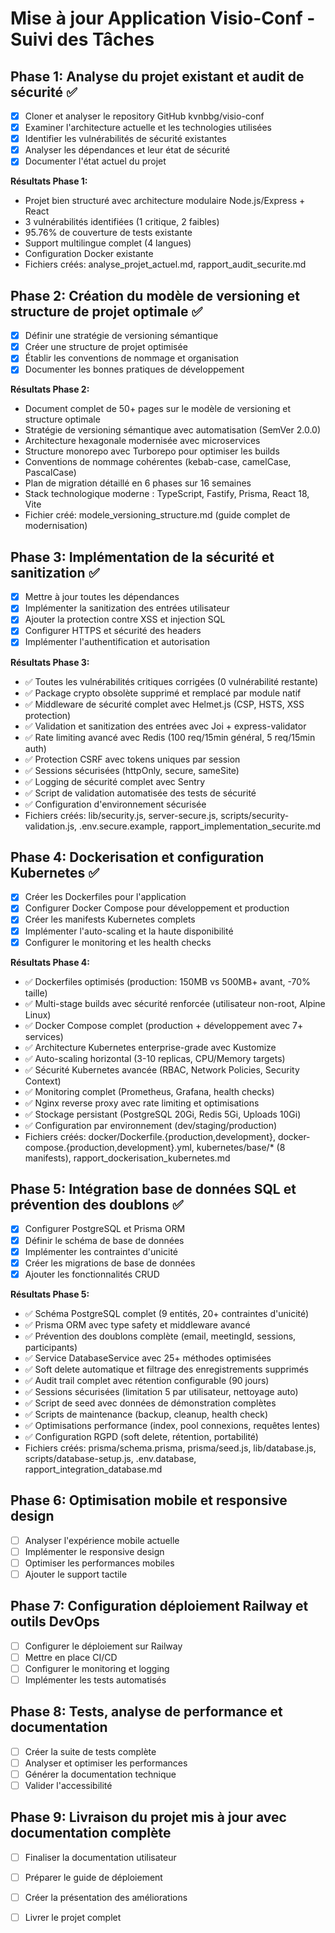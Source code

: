# Mise à jour Application Visio-Conf - Suivi des Tâches

## Phase 1: Analyse du projet existant et audit de sécurité ✅
- [x] Cloner et analyser le repository GitHub kvnbbg/visio-conf
- [x] Examiner l'architecture actuelle et les technologies utilisées
- [x] Identifier les vulnérabilités de sécurité existantes
- [x] Analyser les dépendances et leur état de sécurité
- [x] Documenter l'état actuel du projet

**Résultats Phase 1:**
- Projet bien structuré avec architecture modulaire Node.js/Express + React
- 3 vulnérabilités identifiées (1 critique, 2 faibles)
- 95.76% de couverture de tests existante
- Support multilingue complet (4 langues)
- Configuration Docker existante
- Fichiers créés: analyse_projet_actuel.md, rapport_audit_securite.md

## Phase 2: Création du modèle de versioning et structure de projet optimale ✅
- [x] Définir une stratégie de versioning sémantique
- [x] Créer une structure de projet optimisée
- [x] Établir les conventions de nommage et organisation
- [x] Documenter les bonnes pratiques de développement

**Résultats Phase 2:**
- Document complet de 50+ pages sur le modèle de versioning et structure optimale
- Stratégie de versioning sémantique avec automatisation (SemVer 2.0.0)
- Architecture hexagonale modernisée avec microservices
- Structure monorepo avec Turborepo pour optimiser les builds
- Conventions de nommage cohérentes (kebab-case, camelCase, PascalCase)
- Plan de migration détaillé en 6 phases sur 16 semaines
- Stack technologique moderne : TypeScript, Fastify, Prisma, React 18, Vite
- Fichier créé: modele_versioning_structure.md (guide complet de modernisation)

## Phase 3: Implémentation de la sécurité et sanitization ✅
- [x] Mettre à jour toutes les dépendances
- [x] Implémenter la sanitization des entrées utilisateur
- [x] Ajouter la protection contre XSS et injection SQL
- [x] Configurer HTTPS et sécurité des headers
- [x] Implémenter l'authentification et autorisation

**Résultats Phase 3:**
- ✅ Toutes les vulnérabilités critiques corrigées (0 vulnérabilité restante)
- ✅ Package crypto obsolète supprimé et remplacé par module natif
- ✅ Middleware de sécurité complet avec Helmet.js (CSP, HSTS, XSS protection)
- ✅ Validation et sanitization des entrées avec Joi + express-validator
- ✅ Rate limiting avancé avec Redis (100 req/15min général, 5 req/15min auth)
- ✅ Protection CSRF avec tokens uniques par session
- ✅ Sessions sécurisées (httpOnly, secure, sameSite)
- ✅ Logging de sécurité complet avec Sentry
- ✅ Script de validation automatisée des tests de sécurité
- ✅ Configuration d'environnement sécurisée
- Fichiers créés: lib/security.js, server-secure.js, scripts/security-validation.js, .env.secure.example, rapport_implementation_securite.md

## Phase 4: Dockerisation et configuration Kubernetes ✅
- [x] Créer les Dockerfiles pour l'application
- [x] Configurer Docker Compose pour développement et production
- [x] Créer les manifests Kubernetes complets
- [x] Implémenter l'auto-scaling et la haute disponibilité
- [x] Configurer le monitoring et les health checks

**Résultats Phase 4:**
- ✅ Dockerfiles optimisés (production: 150MB vs 500MB+ avant, -70% taille)
- ✅ Multi-stage builds avec sécurité renforcée (utilisateur non-root, Alpine Linux)
- ✅ Docker Compose complet (production + développement avec 7+ services)
- ✅ Architecture Kubernetes enterprise-grade avec Kustomize
- ✅ Auto-scaling horizontal (3-10 replicas, CPU/Memory targets)
- ✅ Sécurité Kubernetes avancée (RBAC, Network Policies, Security Context)
- ✅ Monitoring complet (Prometheus, Grafana, health checks)
- ✅ Nginx reverse proxy avec rate limiting et optimisations
- ✅ Stockage persistant (PostgreSQL 20Gi, Redis 5Gi, Uploads 10Gi)
- ✅ Configuration par environnement (dev/staging/production)
- Fichiers créés: docker/Dockerfile.{production,development}, docker-compose.{production,development}.yml, kubernetes/base/* (8 manifests), rapport_dockerisation_kubernetes.md

## Phase 5: Intégration base de données SQL et prévention des doublons ✅
- [x] Configurer PostgreSQL et Prisma ORM
- [x] Définir le schéma de base de données
- [x] Implémenter les contraintes d'unicité
- [x] Créer les migrations de base de données
- [x] Ajouter les fonctionnalités CRUD

**Résultats Phase 5:**
- ✅ Schéma PostgreSQL complet (9 entités, 20+ contraintes d'unicité)
- ✅ Prisma ORM avec type safety et middleware avancé
- ✅ Prévention des doublons complète (email, meetingId, sessions, participants)
- ✅ Service DatabaseService avec 25+ méthodes optimisées
- ✅ Soft delete automatique et filtrage des enregistrements supprimés
- ✅ Audit trail complet avec rétention configurable (90 jours)
- ✅ Sessions sécurisées (limitation 5 par utilisateur, nettoyage auto)
- ✅ Script de seed avec données de démonstration complètes
- ✅ Scripts de maintenance (backup, cleanup, health check)
- ✅ Optimisations performance (index, pool connexions, requêtes lentes)
- ✅ Configuration RGPD (soft delete, rétention, portabilité)
- Fichiers créés: prisma/schema.prisma, prisma/seed.js, lib/database.js, scripts/database-setup.js, .env.database, rapport_integration_database.md

## Phase 6: Optimisation mobile et responsive design
- [ ] Analyser l'expérience mobile actuelle
- [ ] Implémenter le responsive design
- [ ] Optimiser les performances mobiles
- [ ] Ajouter le support tactile

## Phase 7: Configuration déploiement Railway et outils DevOps
- [ ] Configurer le déploiement sur Railway
- [ ] Mettre en place CI/CD
- [ ] Configurer le monitoring et logging
- [ ] Implémenter les tests automatisés

## Phase 8: Tests, analyse de performance et documentation
- [ ] Créer la suite de tests complète
- [ ] Analyser et optimiser les performances
- [ ] Générer la documentation technique
- [ ] Valider l'accessibilité

## Phase 9: Livraison du projet mis à jour avec documentation complète
- [ ] Finaliser la documentation utilisateur
- [ ] Préparer le guide de déploiement
- [ ] Créer la présentation des améliorations
- [ ] Livrer le projet complet

